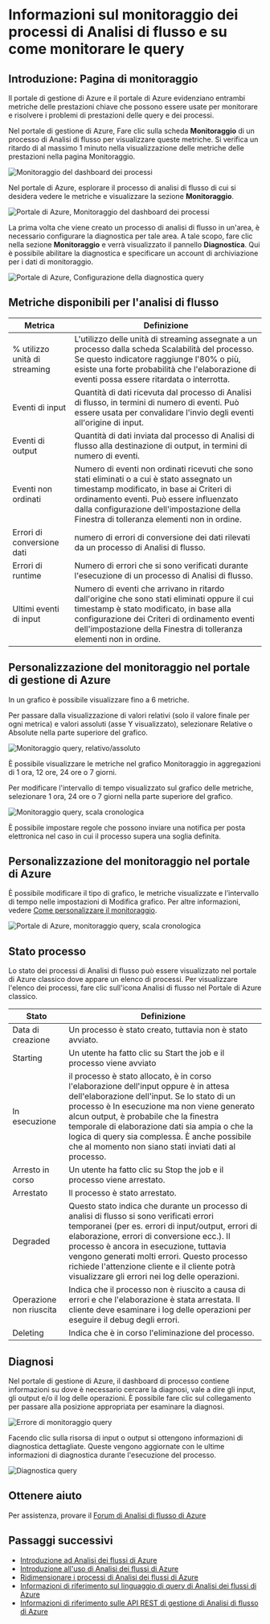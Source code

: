 <properties 
	pageTitle="Informazioni sul monitoraggio dei processi di Analisi di flusso | Microsoft Azure" 
	description="Informazioni sul monitoraggio dei processi di Analisi di flusso" 
	keywords="monitoraggio di query"
	services="stream-analytics" 
	documentationCenter="" 
	authors="jeffstokes72" 
	manager="jhubbard" 
	editor="cgronlun"/> 

<tags 
	ms.service="stream-analytics" 
	ms.devlang="na" 
	ms.topic="article" 
	ms.tgt_pltfrm="na" 
	ms.workload="data-services" 
	ms.date="09/19/2016" 
	ms.author="jeffstok"/> 

# Informazioni sul monitoraggio dei processi di Analisi di flusso e su come monitorare le query

## Introduzione: Pagina di monitoraggio

Il portale di gestione di Azure e il portale di Azure evidenziano entrambi metriche delle prestazioni chiave che possono essere usate per monitorare e risolvere i problemi di prestazioni delle query e dei processi.

Nel portale di gestione di Azure, Fare clic sulla scheda **Monitoraggio** di un processo di Analisi di flusso per visualizzare queste metriche. Si verifica un ritardo di al massimo 1 minuto nella visualizzazione delle metriche delle prestazioni nella pagina Monitoraggio.

  ![Monitoraggio del dashboard dei processi](./media/stream-analytics-monitoring/01-stream-analytics-monitoring.png)

Nel portale di Azure, esplorare il processo di analisi di flusso di cui si desidera vedere le metriche e visualizzare la sezione **Monitoraggio**.

  ![Portale di Azure, Monitoraggio del dashboard dei processi](./media/stream-analytics-monitoring/06-stream-analytics-monitoring.png)

La prima volta che viene creato un processo di analisi di flusso in un'area, è necessario configurare la diagnostica per tale area. A tale scopo, fare clic nella sezione **Monitoraggio** e verrà visualizzato il pannello **Diagnostica**. Qui è possibile abilitare la diagnostica e specificare un account di archiviazione per i dati di monitoraggio.

  ![Portale di Azure, Configurazione della diagnostica query](./media/stream-analytics-monitoring/07-stream-analytics-monitoring.png)

## Metriche disponibili per l'analisi di flusso


| Metrica | Definizione |
|--------|-------------|
| % utilizzo unità di streaming | L'utilizzo delle unità di streaming assegnate a un processo dalla scheda Scalabilità del processo. Se questo indicatore raggiunge l'80% o più, esiste una forte probabilità che l'elaborazione di eventi possa essere ritardata o interrotta. |
| Eventi di input | Quantità di dati ricevuta dal processo di Analisi di flusso, in termini di numero di eventi. Può essere usata per convalidare l'invio degli eventi all'origine di input. |
| Eventi di output | Quantità di dati inviata dal processo di Analisi di flusso alla destinazione di output, in termini di numero di eventi. |
| Eventi non ordinati | Numero di eventi non ordinati ricevuti che sono stati eliminati o a cui è stato assegnato un timestamp modificato, in base ai Criteri di ordinamento eventi. Può essere influenzato dalla configurazione dell'impostazione della Finestra di tolleranza elementi non in ordine. |
| Errori di conversione dati | numero di errori di conversione dei dati rilevati da un processo di Analisi di flusso. |
| Errori di runtime | Numero di errori che si sono verificati durante l'esecuzione di un processo di Analisi di flusso. |
| Ultimi eventi di input | Numero di eventi che arrivano in ritardo dall'origine che sono stati eliminati oppure il cui timestamp è stato modificato, in base alla configurazione dei Criteri di ordinamento eventi dell'impostazione della Finestra di tolleranza elementi non in ordine. |

## Personalizzazione del monitoraggio nel portale di gestione di Azure ##

In un grafico è possibile visualizzare fino a 6 metriche.

Per passare dalla visualizzazione di valori relativi (solo il valore finale per ogni metrica) e valori assoluti (asse Y visualizzato), selezionare Relative o Absolute nella parte superiore del grafico.

  ![Monitoraggio query, relativo/assoluto](./media/stream-analytics-monitoring/02-stream-analytics-monitoring.png) 

È possibile visualizzare le metriche nel grafico Monitoraggio in aggregazioni di 1 ora, 12 ore, 24 ore o 7 giorni.

Per modificare l'intervallo di tempo visualizzato sul grafico delle metriche, selezionare 1 ora, 24 ore o 7 giorni nella parte superiore del grafico.

  ![Monitoraggio query, scala cronologica](./media/stream-analytics-monitoring/03-stream-analytics-monitoring.png) 

È possibile impostare regole che possono inviare una notifica per posta elettronica nel caso in cui il processo supera una soglia definita.

## Personalizzazione del monitoraggio nel portale di Azure ##

È possibile modificare il tipo di grafico, le metriche visualizzate e l’intervallo di tempo nelle impostazioni di Modifica grafico. Per altre informazioni, vedere [Come personalizzare il monitoraggio](../azure-portal/insights-how-to-customize-monitoring.md).

  ![Portale di Azure, monitoraggio query, scala cronologica](./media/stream-analytics-monitoring/08-stream-analytics-monitoring.png) 

## Stato processo

Lo stato dei processi di Analisi di flusso può essere visualizzato nel portale di Azure classico dove appare un elenco di processi. Per visualizzare l'elenco dei processi, fare clic sull'icona Analisi di flusso nel Portale di Azure classico.

| Stato | Definizione |
|--------|------------|
| Data di creazione | Un processo è stato creato, tuttavia non è stato avviato. |
| Starting | Un utente ha fatto clic su Start the job e il processo viene avviato |
| In esecuzione | il processo è stato allocato, è in corso l'elaborazione dell'input oppure è in attesa dell'elaborazione dell'input. Se lo stato di un processo è In esecuzione ma non viene generato alcun output, è probabile che la finestra temporale di elaborazione dati sia ampia o che la logica di query sia complessa. È anche possibile che al momento non siano stati inviati dati al processo. |
| Arresto in corso | Un utente ha fatto clic su Stop the job e il processo viene arrestato. |
| Arrestato | Il processo è stato arrestato. |
| Degraded | Questo stato indica che durante un processo di analisi di flusso si sono verificati errori temporanei (per es. errori di input/output, errori di elaborazione, errori di conversione ecc.). Il processo è ancora in esecuzione, tuttavia vengono generati molti errori. Questo processo richiede l'attenzione cliente e il cliente potrà visualizzare gli errori nei log delle operazioni. |
| Operazione non riuscita | Indica che il processo non è riuscito a causa di errori e che l'elaborazione è stata arrestata. Il cliente deve esaminare i log delle operazioni per eseguire il debug degli errori. |
| Deleting | Indica che è in corso l'eliminazione del processo. |

## Diagnosi

Nel portale di gestione di Azure, il dashboard di processo contiene informazioni su dove è necessario cercare la diagnosi, vale a dire gli input, gli output e/o il log delle operazioni. È possibile fare clic sul collegamento per passare alla posizione appropriata per esaminare la diagnosi.

  ![Errore di monitoraggio query](./media/stream-analytics-monitoring/04-stream-analytics-monitoring.png) 

Facendo clic sulla risorsa di input o output si ottengono informazioni di diagnostica dettagliate. Queste vengono aggiornate con le ultime informazioni di diagnostica durante l'esecuzione del processo.

  ![Diagnostica query](./media/stream-analytics-monitoring/05-stream-analytics-monitoring.png) 

## Ottenere aiuto
Per assistenza, provare il [Forum di Analisi di flusso di Azure](https://social.msdn.microsoft.com/Forums/it-IT/home?forum=AzureStreamAnalytics)

## Passaggi successivi

- [Introduzione ad Analisi dei flussi di Azure](stream-analytics-introduction.md)
- [Introduzione all'uso di Analisi dei flussi di Azure](stream-analytics-get-started.md)
- [Ridimensionare i processi di Analisi dei flussi di Azure](stream-analytics-scale-jobs.md)
- [Informazioni di riferimento sul linguaggio di query di Analisi dei flussi di Azure](https://msdn.microsoft.com/library/azure/dn834998.aspx)
- [Informazioni di riferimento sulle API REST di gestione di Analisi di flusso di Azure](https://msdn.microsoft.com/library/azure/dn835031.aspx)

<!---HONumber=AcomDC_0921_2016-->